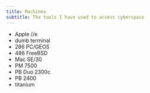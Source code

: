 ```yaml
---
title: Machines
subtitle: The tools I have used to access cyberspace
---
```


- Apple //e
- dumb terminal
- 286 PC/GEOS
- 486 FreeBSD
- Mac SE/30
- PM 7500
- PB Duo 2300c
- PB 2400
- titanium
